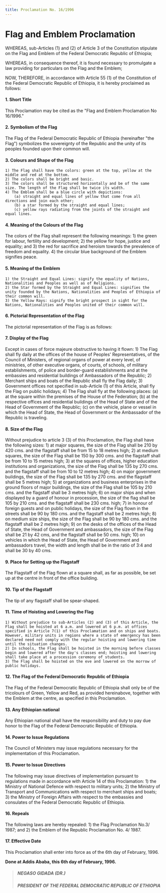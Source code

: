 ```yaml
---
title: Proclamation No. 16/1996
---
```


# Flag and Emblem Proclamation

WHEREAS, sub-Articles (1) and (2) of Article 3 of the Constitution stipulate on the Flag and Emblem of the Federal Democratic Republic of Ethiopia;

WHEREAS, in consequence thereof, it is found necessary to promulgate a law providing for particulars on the Flag and the Emblem;

NOW, THEREFORE, in accordance with Article 55 (1) of the Constitution of the Federal Democratic Republic of Ethiopia, it is hereby proclaimed as follows:

#### 1. Short Title

This Proclamation may be cited as the "Flag and Emblem Proclamation No 16/1996."

#### 2. Symbolism of the Flag

The Flag of the Federal Democratic Republic of Ethiopia (hereinafter "the Flag") symbolizes the sovereignty of the Republic and the unity of its peoples founded upon their common will.

#### 3. Colours and Shape of the Flag

    1) The Flag shall have the colors: green at the top, yellow at the middle and red at the bottom.
    2) The colors shall be bright and basic.
    3) The colors shall be structured horizontally and be of the same size. The length of the Flag shall be twice its width.
    4) The Emblem shall be a blue circle with depictions:
        (a) straight and equal lines of yellow that come from all directions and join each other;
        (b) a star formed by the straight and equal lines;
        (c) yellow rays radiating from the joints of the straight and equal lines.

#### 4. Meaning of the Colours of the Flag

The colors of the Flag shall represent the following meanings:
    1) the green for labour, fertility and development;
    2) the yellow for hope, justice and equality; and
    3) the red for sacrifice and heroism towards the prevalence of freedom and equality.
    4) the circular blue background of the Emblem signifies peace.

#### 5. Meaning of the Emblem

    1) the Straight and Equal Lines: signify the equality of Nations, Nationalities and Peoples as well as of Religions.
    2) the Star formed by the Straight and Equal Lines: signifies the unity founded by the Nations, Nationalities and Peoples of Ethiopia of their common will.
    3) the Yellow Rays: signify the bright prospect in sight for the Nations, Nationalities and Peoples united of their common will.

#### 6. Pictorial Representation of the Flag

The pictorial representation of the Flag is as follows:

#### 7. Display of the Flag

Except in cases of force majeure obstructive to having it flown:
    1) The Flag shall fly daily at the offices of the house of Peoples' Representatives, of the Council of Ministers, of regional organs of power at every level, of ministries, of other executive organs, of courts, of schools, of military establishments, of police and border-guard establishments and at the embassies and residential buildings of Ambassadors of the Republic;
    2) Merchant ships and boats of the Republic shall fly the Flag daily;
    3) Government offices not specified in sub-Article (1) of this Article, shall fly the Flag on public holidays;
    4) The Flag shall fly at the following places:
        (a) at the square within the premises of the House of the Federation;
        (b) at the respective offices and residential buildings of the Head of State and of the Head of Government of the Republic;
        (c) on the vehicle, plane or vessel in which the Head of State, the Head of Government or the Ambassador of the Republic is traveling.

#### 8. Size of the Flag

Without prejudice to article 3 (3) of this Proclamation, the Flag shall have the following sizes:
    1) at major squares, the size of the Flag shall be 210 by 420 cms. and the flagstaff shall be from 15 to 18 metres high;
    2) at medium squares, the size of the Flag shall be 150 by 300 cms. and the flagstaff shall be from 10 to 15 metres high;
    3) at the squares of offices, higher education institutions and organizations, the size of the Flag shall be 135 by 270 cms. and the flagstaff shall be from 10 to 12 metres high;
    4) on major government buildings, the size of the Flag shall be 135 by 270 cms. and the flagstaff shall be 5 metres high;
    5) at organizations and business enterprises in the ground floors of major buildings, the size of the Flag shall be 105 by 210 cms. and the flagstaff shall be 3 metres high;
    6) on major ships and when displayed by a guard of honour in procession, the size of the flag shall be 105 by 210 cms. and the flagstaff shall be 230 cms. high;
    7) in honour of foreign guests and on public holidays, the size of the Flag flown in the streets shall be 90 by 180 cms. and the flagstaff shall be 2 metres high;
    8) on medium size ships, the size of the Flag shall be 90 by 180 cms. and the flagstaff shall be 2 metres high;
    9) on the desks of the offices of the Head of State, the Head of Government and ambassadors, the size of the Flag shall be 21 by 42 cms, and the flagstaff shall be 50 cms. high;
    10) on vehicles in which the Head of State, the Head of Government and ambassadors travel, the width and length shall be in the ratio of 3:4 and shall be 30 by 40 cms.

#### 9. Place for Setting up the Flagstaff

The Flagstaff of the Flag flown at a square shall, as far as possible, be set up at the centre in front of the office building.

#### 10. Tip of the Flagstaff

The tip of any flagstaff shall be spear-shaped.

#### 11. Time of Hoisting and Lowering the Flag

    1) Without prejudice to sub-Articles (2) and (3) of this Article, the Flag shall be hoisted at 6 a.m. and lowered at 6 p.m. at offices specified in Article 7(1) of this Proclamation and on ships and boats. However, military units in regions where a state of emergency has been declared need not comply with the regular hoisting and lowering time until the situation changes.
    2) In schools, the Flag shall be hoisted in the morning before classes begin and lowered after the day's classes end; hoisting and lowering shall take place at a procession ceremony of students.
    3) The Flag shall be hoisted on the eve and lowered on the morrow of public holidays.

#### 12. The Flag of the Federal Democratic Republic of Ethiopia

The Flag of the Federal Democratic Republic of Ethiopia shall only be of the tricolours of Green, Yellow and Red, as provided hereinabove, together with the Emblem at the centre, as specified in this Proclamation.

#### 13. Any Ethiopian national

Any Ethiopian national shall have the responsibility and duty to pay due honor to the Flag of the Federal Democratic Republic of Ethiopia.

#### 14. Power to Issue Regulations

The Council of Ministers may issue regulations necessary for the implementation of this Proclamation.

#### 15. Power to Issue Directives

The following may issue directives of implementation pursuant to regulations made in accordance with Article 14 of this Proclamation:
    1) the Ministry of National Defence with respect to military units;
    2) the Ministry of Transport and Communications with respect to merchant ships and boats;
    3) the Ministry of Foreign Affairs with respect to the embassies and consulates of the Federal Democratic Republic of Ethiopia.

#### 16. Repeals

The following laws are hereby repealed:
    1) the Flag Proclamation No.3/ 1987; and
    2) the Emblem of the Republic Proclamation No. 4/ 1987.

#### 17. Effective Date

This Proclamation shall enter into force as of the 6th day of February, 1996.

**Done at Addis Ababa, this 6th day of February, 1996.**

> ##### NEGASO GIDADA (DR.)
>
> ##### PRESIDENT OF THE FEDERAL DEMOCRATIC REPUBLIC OF ETHIOPIA